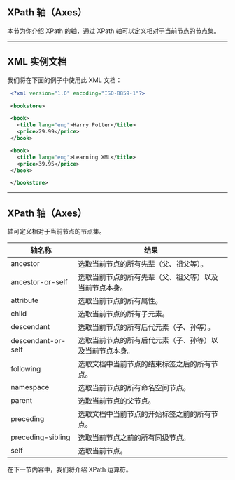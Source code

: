 ## XPath 轴（Axes）

本节为你介绍 XPath 的轴，通过 XPath 轴可以定义相对于当前节点的节点集。

------

## XML 实例文档

我们将在下面的例子中使用此 XML 文档：
```xml
 <?xml version="1.0" encoding="ISO-8859-1"?>

 <bookstore>

 <book>
   <title lang="eng">Harry Potter</title>
   <price>29.99</price>
 </book>

 <book>
   <title lang="eng">Learning XML</title>
   <price>39.95</price>
 </book>

 </bookstore> 
```
------

## XPath 轴（Axes）

轴可定义相对于当前节点的节点集。

| 轴名称             | 结果                                                     |
| ------------------ | -------------------------------------------------------- |
| ancestor           | 选取当前节点的所有先辈（父、祖父等）。                   |
| ancestor-or-self   | 选取当前节点的所有先辈（父、祖父等）以及当前节点本身。   |
| attribute          | 选取当前节点的所有属性。                                 |
| child              | 选取当前节点的所有子元素。                               |
| descendant         | 选取当前节点的所有后代元素（子、孙等）。                 |
| descendant-or-self | 选取当前节点的所有后代元素（子、孙等）以及当前节点本身。 |
| following          | 选取文档中当前节点的结束标签之后的所有节点。             |
| namespace          | 选取当前节点的所有命名空间节点。                         |
| parent             | 选取当前节点的父节点。                                   |
| preceding          | 选取文档中当前节点的开始标签之前的所有节点。             |
| preceding-sibling  | 选取当前节点之前的所有同级节点。                         |
| self               | 选取当前节点。                                           |

在下一节内容中，我们将介绍 XPath 运算符。